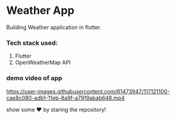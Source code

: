 # Weather App
Building Weather application in flutter.

### Tech stack used:
1. Flutter
2. OpenWeatherMap API 

### demo video of app
https://user-images.githubusercontent.com/61473947/117121100-cae8c080-adb1-11eb-8a9f-a7919abab648.mp4


show some :heart: by staring the repository!
